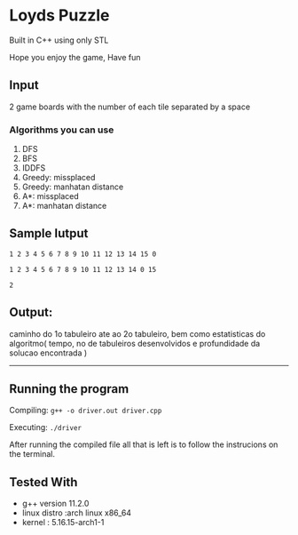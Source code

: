 # Loyds Puzzle
Built in C++ using only STL

Hope you enjoy the game,
Have fun

## Input

2 game boards with the number of each tile separated by a space

### Algorithms you can use
1. DFS
2. BFS
3. IDDFS
4. Greedy: missplaced
5. Greedy: manhatan distance
6. A*: missplaced
7. A*: manhatan distance


## Sample Iutput
	1 2 3 4 5 6 7 8 9 10 11 12 13 14 15 0

	1 2 3 4 5 6 7 8 9 10 11 12 13 14 0 15

	2

## Output: 
caminho do 1o tabuleiro ate ao 2o tabuleiro, bem como estatisticas do algoritmo( tempo, no de tabuleiros desenvolvidos e profundidade da solucao encontrada )


---

## Running the program

Compiling: `g++ -o driver.out driver.cpp`

Executing: `./driver`

After running the compiled file all that is left is to follow the instrucions on the terminal.

## Tested With
- g++ version 11.2.0
- linux distro :arch linux x86_64
- kernel       : 5.16.15-arch1-1
